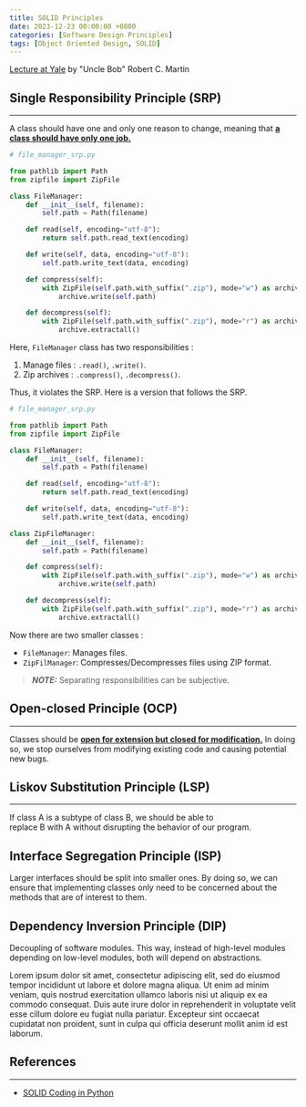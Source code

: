 ```yaml
---
title: SOLID Principles
date: 2023-12-23 00:00:00 +0800
categories: [Software Design Principles]
tags: [Object Oriented Design, SOLID]
---
```


[Lecture at Yale](https://youtu.be/TMuno5RZNeE?si=87o0UAIOqk5mRI3v) by "Uncle Bob" Robert C. Martin

## Single Responsibility Principle (SRP)
---
A class should have one and only one reason to change, meaning that <b><ins>a class should have only one job.</ins></b>

```python
# file_manager_srp.py

from pathlib import Path
from zipfile import ZipFile

class FileManager:
    def __init__(self, filename):
        self.path = Path(filename)

    def read(self, encoding="utf-8"):
        return self.path.read_text(encoding)

    def write(self, data, encoding="utf-8"):
        self.path.write_text(data, encoding)

    def compress(self):
        with ZipFile(self.path.with_suffix(".zip"), mode="w") as archive:
            archive.write(self.path)

    def decompress(self):
        with ZipFile(self.path.with_suffix(".zip"), mode="r") as archive:
            archive.extractall()
```

Here, `FileManager` class has two responsibilities :
1. Manage files : `.read()`, `.write()`.
2. Zip archives : `.compress()`, `.decompress()`.

Thus, it violates the SRP. Here is a version that follows the SRP.

```python
# file_manager_srp.py

from pathlib import Path
from zipfile import ZipFile

class FileManager:
    def __init__(self, filename):
        self.path = Path(filename)

    def read(self, encoding="utf-8"):
        return self.path.read_text(encoding)

    def write(self, data, encoding="utf-8"):
        self.path.write_text(data, encoding)

class ZipFileManager:
    def __init__(self, filename):
        self.path = Path(filename)

    def compress(self):
        with ZipFile(self.path.with_suffix(".zip"), mode="w") as archive:
            archive.write(self.path)

    def decompress(self):
        with ZipFile(self.path.with_suffix(".zip"), mode="r") as archive:
            archive.extractall()
```

Now there are two smaller classes :
* `FileManager`: Manages files.
* `ZipFilManager`: Compresses/Decompresses files using ZIP format.

> **_NOTE:_**
Separating responsibilities can be subjective.


## Open-closed Principle (OCP)
---
Classes should be <b><ins>open for extension but closed for modification.</ins></b> In doing so, we stop ourselves from modifying existing code and causing potential new bugs.


## Liskov Substitution Principle (LSP)
---
If class A is a subtype of class B, we should be able to replace B with A without disrupting the behavior of our program.


## Interface Segregation Principle (ISP)
Larger interfaces should be split into smaller ones. By doing so, we can ensure that implementing classes only need to be concerned about the methods that are of interest to them.


## Dependency Inversion Principle (DIP)
Decoupling of software modules. This way, instead of high-level modules depending on low-level modules, both will depend on abstractions.


Lorem ipsum dolor sit amet, consectetur adipiscing elit, sed do eiusmod tempor incididunt ut labore et dolore magna aliqua. Ut enim ad minim veniam, quis nostrud exercitation ullamco laboris nisi ut aliquip ex ea commodo consequat. Duis aute irure dolor in reprehenderit in voluptate velit esse cillum dolore eu fugiat nulla pariatur. Excepteur sint occaecat cupidatat non proident, sunt in culpa qui officia deserunt mollit anim id est laborum.


## References
---
* [SOLID Coding in Python](https://towardsdatascience.com/solid-coding-in-python-1281392a6a94)